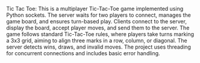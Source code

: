 Tic Tac Toe:
This is a multiplayer Tic-Tac-Toe game implemented using Python sockets. The server waits for two players to connect, manages the game board, and ensures turn-based play. Clients connect to the server, display the board, accept player moves, and send them to the server. The game follows standard Tic-Tac-Toe rules, where players take turns marking a 3x3 grid, aiming to align three marks in a row, column, or diagonal. The server detects wins, draws, and invalid moves. The project uses threading for concurrent connections and includes basic error handling.
